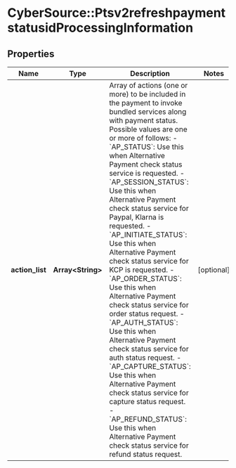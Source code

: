 # CyberSource::Ptsv2refreshpaymentstatusidProcessingInformation

## Properties
Name | Type | Description | Notes
------------ | ------------- | ------------- | -------------
**action_list** | **Array&lt;String&gt;** | Array of actions (one or more) to be included in the payment to invoke bundled services along with payment status.  Possible values are one or more of follows:   - &#x60;AP_STATUS&#x60;: Use this when Alternative Payment check status service is requested.   - &#x60;AP_SESSION_STATUS&#x60;: Use this when Alternative Payment check status service for Paypal, Klarna is requested.   - &#x60;AP_INITIATE_STATUS&#x60;: Use this when Alternative Payment check status service for KCP is requested.   - &#x60;AP_ORDER_STATUS&#x60;: Use this when Alternative Payment check status service for order status request.   - &#x60;AP_AUTH_STATUS&#x60;: Use this when Alternative Payment check status service for auth status request.   - &#x60;AP_CAPTURE_STATUS&#x60;: Use this when Alternative Payment check status service for capture status request.   - &#x60;AP_REFUND_STATUS&#x60;: Use this when Alternative Payment check status service for refund status request.  | [optional] 


